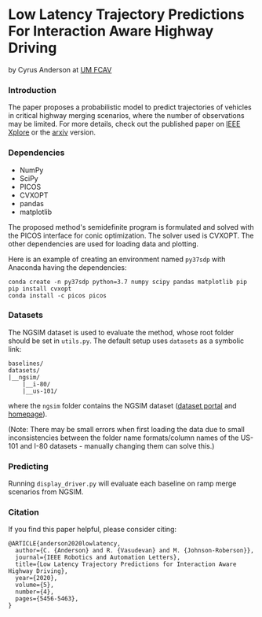 # Low Latency Trajectory Predictions For Interaction Aware Highway Driving

by Cyrus Anderson at [UM FCAV](https://fcav.engin.umich.edu/)

### Introduction

The paper proposes a probabilistic model to predict trajectories of vehicles in critical highway merging scenarios, where the number of observations may be limited.
For more details, check out the published paper on [IEEE Xplore](https://ieeexplore.ieee.org/document/9140336) or the [arxiv](https://arxiv.org/abs/1909.05227) version.


### Dependencies

- NumPy
- SciPy
- PICOS
- CVXOPT
- pandas
- matplotlib


The proposed method's semidefinite program is formulated and solved with the PICOS interface for conic optimization. The solver used is CVXOPT.
The other dependencies are used for loading data and plotting.

Here is an example of creating an environment named `py37sdp` with Anaconda having the dependencies:

```
conda create -n py37sdp python=3.7 numpy scipy pandas matplotlib pip 
pip install cvxopt
conda install -c picos picos
```

### Datasets


The NGSIM dataset is used to evaluate the method, whose root folder should be set in `utils.py`.
The default setup uses `datasets` as a symbolic link:
```
baselines/
datasets/
|__ngsim/
    |__i-80/
    |__us-101/
```
where the `ngsim` folder contains the NGSIM dataset ([dataset portal](https://data.transportation.gov/Automobiles/Next-Generation-Simulation-NGSIM-Vehicle-Trajector/8ect-6jqj)
and [homepage](https://ops.fhwa.dot.gov/trafficanalysistools/ngsim.htm)).


(Note: There may be small errors when first loading the data due to
small inconsistencies between the folder name formats/column names
of the US-101 and I-80 datasets - manually changing them can solve this.)

### Predicting

Running `display_driver.py` will evaluate each baseline on ramp merge scenarios from NGSIM.

### Citation

If you find this paper helpful, please consider citing:
```
@ARTICLE{anderson2020lowlatency,
  author={C. {Anderson} and R. {Vasudevan} and M. {Johnson-Roberson}},
  journal={IEEE Robotics and Automation Letters}, 
  title={Low Latency Trajectory Predictions for Interaction Aware Highway Driving}, 
  year={2020},
  volume={5},
  number={4},
  pages={5456-5463},
}
```
